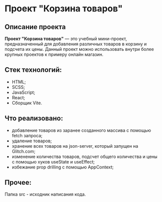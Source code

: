 # Проект "Корзина товаров"
## Описание проекта
**Проект "Корзина товаров"** — это учебный мини-проект, предназначенный для добавления различных товаров в корзину и подсчета их цены. 
Данный проект можно использовать внутри более крупных проектов к примеру онлайн магазин. 
## Стек технологий:
- HTML;
- SCSS;
- JavaScript;
- React;
- Сборщик Vite.
## Что реализовано:
- добавление товаров из заранее созданного массива с помощью fetch запроса;
- удаление товаров;
- хранение всех товаров на json-server, который запущен на Glitch.com;
- изменение количества товаров, подсчет общего количества и цены с помощью хуков useState и useEffect;
- избежание prop drilling с помощью AppContext;
## Прочее:
Папка src - исходник написания кода.
